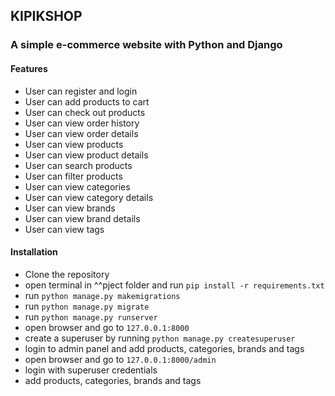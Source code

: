 ## KIPIKSHOP

### A simple e-commerce website with Python and Django

#### Features

- User can register and login
- User can add products to cart
- User can check out products
- User can view order history
- User can view order details
- User can view products
- User can view product details
- User can search products
- User can filter products
- User can view categories
- User can view category details
- User can view brands
- User can view brand details
- User can view tags

#### Installation

- Clone the repository
- open terminal in ^^pject folder and run `pip install -r requirements.txt`
- run `python manage.py makemigrations`
- run `python manage.py migrate`
- run `python manage.py runserver`
- open browser and go to `127.0.0.1:8000`
- create a superuser by running `python manage.py createsuperuser`
- login to admin panel and add products, categories, brands and tags
- open browser and go to `127.0.0.1:8000/admin`
- login with superuser credentials
- add products, categories, brands and tags
